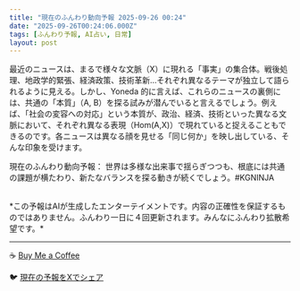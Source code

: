```yaml
---
title: "現在のふんわり動向予報 2025-09-26 00:24"
date: "2025-09-26T00:24:06.000Z"
tags: [ふんわり予報, AI占い, 日常]
layout: post
---
```


最近のニュースは、まるで様々な文脈（X）に現れる「事実」の集合体。戦後処理、地政学的緊張、経済政策、技術革新…それぞれ異なるテーマが独立して語られるように見える。しかし、Yoneda 的に言えば、これらのニュースの裏側には、共通の「本質」（A, B）を探る試みが潜んでいると言えるでしょう。例えば、「社会の変容への対応」という本質が、政治、経済、技術といった異なる文脈において、それぞれ異なる表現（Hom(A,X)）で現れていると捉えることもできるのです。各ニュースは異なる顔を見せる「同じ何か」を映し出している、そんな印象を受けます。

現在のふんわり動向予報：
世界は多様な出来事で揺らぎつつも、根底には共通の課題が横たわり、新たなバランスを探る動きが続くでしょう。#KGNINJA

<br>
*この予報はAIが生成したエンターテイメントです。内容の正確性を保証するものではありません。ふんわり一日に４回更新されます。みんなにふんわり拡散希望です。*

---
☕️ [Buy Me a Coffee](https://www.buymeacoffee.com/kgninja)

🐦 [現在の予報をXでシェア](https://twitter.com/intent/tweet?text=%E7%8F%BE%E5%9C%A8%E3%81%AE%E3%81%B5%E3%82%93%E3%82%8F%E3%82%8A%E4%BA%88%E5%A0%B1%3A%20%E3%80%8C%E6%9C%80%E8%BF%91%E3%81%AE%E3%83%8B%E3%83%A5%E3%83%BC%E3%82%B9%E3%81%AF%E3%80%81%E3%81%BE%E3%82%8B%E3%81%A7%E6%A7%98%E3%80%85%E3%81%AA%E6%96%87%E8%84%88%EF%BC%88X%EF%BC%89%E3%81%AB%E7%8F%BE%E3%82%8C%E3%82%8B%E3%80%8C%E4%BA%8B%E5%AE%9F%E3%80%8D%E3%81%AE%E9%9B%86%E5%90%88%E4%BD%93%E3%80%82%E3%80%8D%23KGNINJA%20%E7%B6%9A%E3%81%8D%E3%81%AF%E3%83%96%E3%83%AD%E3%82%B0%E3%81%A7%EF%BC%81%F0%9F%91%87&url=https%3A%2F%2Fkg-ninja.github.io%2FFunwariyoso%2F)
